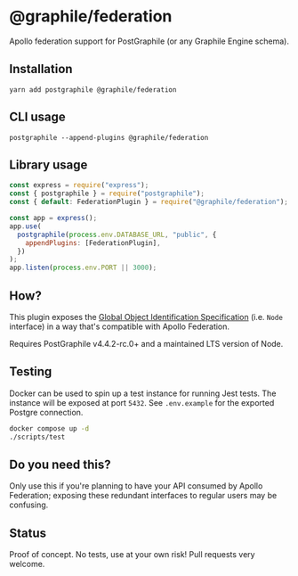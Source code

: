 # @graphile/federation

Apollo federation support for PostGraphile (or any Graphile Engine schema).

## Installation

```
yarn add postgraphile @graphile/federation
```

## CLI usage

```
postgraphile --append-plugins @graphile/federation
```

## Library usage

```js
const express = require("express");
const { postgraphile } = require("postgraphile");
const { default: FederationPlugin } = require("@graphile/federation");

const app = express();
app.use(
  postgraphile(process.env.DATABASE_URL, "public", {
    appendPlugins: [FederationPlugin],
  })
);
app.listen(process.env.PORT || 3000);
```

## How?

This plugin exposes the [Global Object Identification
Specification](https://facebook.github.io/relay/graphql/objectidentification.htm)
(i.e. `Node` interface) in a way that's compatible with Apollo Federation.

Requires PostGraphile v4.4.2-rc.0+ and a maintained LTS version of Node.

## Testing

Docker can be used to spin up a test instance for running Jest tests. The instance will be exposed at port `5432`. See `.env.example` for the exported Postgre connection.

```sh
docker compose up -d
./scripts/test
```

## Do you need this?

Only use this if you're planning to have your API consumed by Apollo
Federation; exposing these redundant interfaces to regular users may be
confusing.

## Status

Proof of concept. No tests, use at your own risk! Pull requests very welcome.